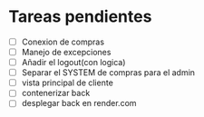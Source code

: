 # Tareas pendientes

- [ ] Conexion de compras
- [ ] Manejo de excepciones
- [ ] Añadir el logout(con logica)
- [ ] Separar el SYSTEM de compras para el admin
- [ ] vista principal de cliente
- [ ] contenerizar back
- [ ] desplegar back en render.com